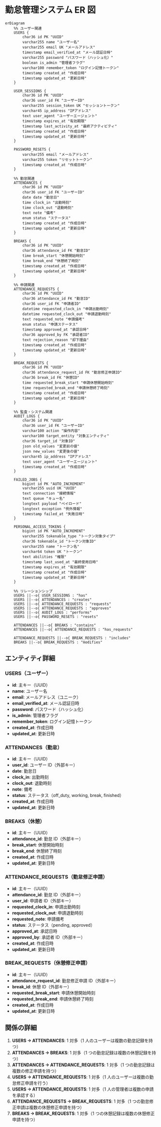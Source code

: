 # 勤怠管理システム ER 図

```mermaid
erDiagram
    %% ユーザー関連
    USERS {
        char36 id PK "UUID"
        varchar255 name "ユーザー名"
        varchar255 email UK "メールアドレス"
        timestamp email_verified_at "メール認証日時"
        varchar255 password "パスワード（ハッシュ化）"
        boolean is_admin "管理者フラグ"
        varchar100 remember_token "ログイン記憶トークン"
        timestamp created_at "作成日時"
        timestamp updated_at "更新日時"
    }

    USER_SESSIONS {
        char36 id PK "UUID"
        char36 user_id FK "ユーザーID"
        varchar255 session_token UK "セッショントークン"
        varchar45 ip_address "IPアドレス"
        text user_agent "ユーザーエージェント"
        timestamp expires_at "有効期限"
        timestamp last_activity_at "最終アクティビティ"
        timestamp created_at "作成日時"
        timestamp updated_at "更新日時"
    }

    PASSWORD_RESETS {
        varchar255 email "メールアドレス"
        varchar255 token "リセットトークン"
        timestamp created_at "作成日時"
    }

    %% 勤怠関連
    ATTENDANCES {
        char36 id PK "UUID"
        char36 user_id FK "ユーザーID"
        date date "勤怠日"
        time clock_in "出勤時刻"
        time clock_out "退勤時刻"
        text note "備考"
        enum status "ステータス"
        timestamp created_at "作成日時"
        timestamp updated_at "更新日時"
    }

    BREAKS {
        char36 id PK "UUID"
        char36 attendance_id FK "勤怠ID"
        time break_start "休憩開始時刻"
        time break_end "休憩終了時刻"
        timestamp created_at "作成日時"
        timestamp updated_at "更新日時"
    }

    %% 申請関連
    ATTENDANCE_REQUESTS {
        char36 id PK "UUID"
        char36 attendance_id FK "勤怠ID"
        char36 user_id FK "申請者ID"
        datetime requested_clock_in "申請出勤時刻"
        datetime requested_clock_out "申請退勤時刻"
        text requested_note "申請備考"
        enum status "申請ステータス"
        timestamp approved_at "承認日時"
        char36 approved_by FK "承認者ID"
        text rejection_reason "却下理由"
        timestamp created_at "作成日時"
        timestamp updated_at "更新日時"
    }

    BREAK_REQUESTS {
        char36 id PK "UUID"
        char36 attendance_request_id FK "勤怠修正申請ID"
        char36 break_id FK "休憩ID"
        time requested_break_start "申請休憩開始時刻"
        time requested_break_end "申請休憩終了時刻"
        timestamp created_at "作成日時"
        timestamp updated_at "更新日時"
    }

    %% 監査・システム関連
    AUDIT_LOGS {
        char36 id PK "UUID"
        char36 user_id FK "ユーザーID"
        varchar100 action "操作内容"
        varchar100 target_entity "対象エンティティ"
        char36 target_id "対象ID"
        json old_values "変更前の値"
        json new_values "変更後の値"
        varchar45 ip_address "IPアドレス"
        text user_agent "ユーザーエージェント"
        timestamp created_at "作成日時"
    }

    FAILED_JOBS {
        bigint id PK "AUTO_INCREMENT"
        varchar255 uuid UK "UUID"
        text connection "接続情報"
        text queue "キュー名"
        longtext payload "ペイロード"
        longtext exception "例外情報"
        timestamp failed_at "失敗日時"
    }

    PERSONAL_ACCESS_TOKENS {
        bigint id PK "AUTO_INCREMENT"
        varchar255 tokenable_type "トークン対象タイプ"
        char36 tokenable_id "トークン対象ID"
        varchar255 name "トークン名"
        varchar64 token UK "トークン"
        text abilities "権限"
        timestamp last_used_at "最終使用日時"
        timestamp expires_at "有効期限"
        timestamp created_at "作成日時"
        timestamp updated_at "更新日時"
    }

    %% リレーションシップ
    USERS ||--o{ USER_SESSIONS : "has"
    USERS ||--o{ ATTENDANCES : "creates"
    USERS ||--o{ ATTENDANCE_REQUESTS : "requests"
    USERS ||--o{ ATTENDANCE_REQUESTS : "approves"
    USERS ||--o{ AUDIT_LOGS : "performs"
    USERS ||--o{ PASSWORD_RESETS : "resets"

    ATTENDANCES ||--o{ BREAKS : "contains"
    ATTENDANCES ||--o{ ATTENDANCE_REQUESTS : "has_requests"

    ATTENDANCE_REQUESTS ||--o{ BREAK_REQUESTS : "includes"
    BREAKS ||--o{ BREAK_REQUESTS : "modifies"
```

## エンティティ詳細

### USERS（ユーザー）

- **id**: 主キー（UUID）
- **name**: ユーザー名
- **email**: メールアドレス（ユニーク）
- **email_verified_at**: メール認証日時
- **password**: パスワード（ハッシュ化）
- **is_admin**: 管理者フラグ
- **remember_token**: ログイン記憶トークン
- **created_at**: 作成日時
- **updated_at**: 更新日時

### ATTENDANCES（勤怠）

- **id**: 主キー（UUID）
- **user_id**: ユーザー ID（外部キー）
- **date**: 勤怠日
- **clock_in**: 出勤時刻
- **clock_out**: 退勤時刻
- **note**: 備考
- **status**: ステータス（off_duty, working, break, finished）
- **created_at**: 作成日時
- **updated_at**: 更新日時

### BREAKS（休憩）

- **id**: 主キー（UUID）
- **attendance_id**: 勤怠 ID（外部キー）
- **break_start**: 休憩開始時刻
- **break_end**: 休憩終了時刻
- **created_at**: 作成日時
- **updated_at**: 更新日時

### ATTENDANCE_REQUESTS（勤怠修正申請）

- **id**: 主キー（UUID）
- **attendance_id**: 勤怠 ID（外部キー）
- **user_id**: 申請者 ID（外部キー）
- **requested_clock_in**: 申請出勤時刻
- **requested_clock_out**: 申請退勤時刻
- **requested_note**: 申請備考
- **status**: ステータス（pending, approved）
- **approved_at**: 承認日時
- **approved_by**: 承認者 ID（外部キー）
- **created_at**: 作成日時
- **updated_at**: 更新日時

### BREAK_REQUESTS（休憩修正申請）

- **id**: 主キー（UUID）
- **attendance_request_id**: 勤怠修正申請 ID（外部キー）
- **break_id**: 休憩 ID（外部キー）
- **requested_break_start**: 申請休憩開始時刻
- **requested_break_end**: 申請休憩終了時刻
- **created_at**: 作成日時
- **updated_at**: 更新日時

## 関係の詳細

1. **USERS → ATTENDANCES**: 1 対多（1 人のユーザーは複数の勤怠記録を持つ）
2. **ATTENDANCES → BREAKS**: 1 対多（1 つの勤怠記録は複数の休憩記録を持つ）
3. **ATTENDANCES → ATTENDANCE_REQUESTS**: 1 対多（1 つの勤怠記録は複数の修正申請を持つ）
4. **USERS → ATTENDANCE_REQUESTS**: 1 対多（1 人のユーザーは複数の勤怠修正申請を行う）
5. **USERS → ATTENDANCE_REQUESTS**: 1 対多（1 人の管理者は複数の申請を承認する）
6. **ATTENDANCE_REQUESTS → BREAK_REQUESTS**: 1 対多（1 つの勤怠修正申請は複数の休憩修正申請を持つ）
7. **BREAKS → BREAK_REQUESTS**: 1 対多（1 つの休憩記録は複数の休憩修正申請を持つ）
